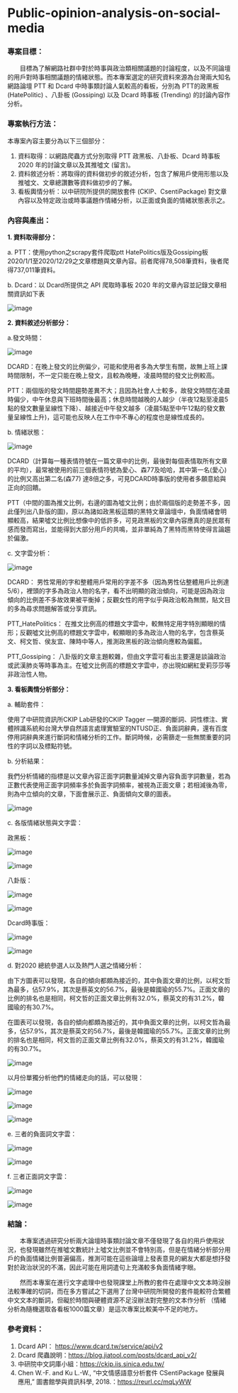 # Public-opinion-analysis-on-social-media

### 專案目標：
　　目標為了解網路社群中對於時事與政治類相關議題的討論程度，以及不同論壇的用戶對時事相關議題的情緒狀態。而本專案選定的研究資料來源為台灣兩大知名網路論壇 PTT 和 Dcard 中時事類討論人氣較高的看板，分別為 PTT的政黑板 (HatePolitic) 、八卦板 (Gossiping) 以及 Dcard 時事板 (Trending) 的討論內容作分析。
  
  
### 專案執行方法：
   本專案內容主要分為以下三個部分：
   1. 資料取得：以網路爬蟲方式分別取得 PTT 政黑板、八卦板、Dcard 時事板 2020 年的討論文章以及其推噓文 (留言)。
   2. 資料敘述分析：將取得的資料做初步的敘述分析，包含了解用戶使用形態以及推噓文、文章總讚數等資料做初步的了解。
   3. 看板輿情分析：以中研院所提供的開放套件 (CKIP、CsentiPackage) 對文章內容以及特定政治或時事議題作情緒分析，以正面或負面的情緒狀態表示之。
   
### 內容與產出：
   **1. 資料取得部分：**
   
   a. PTT：使用python之scrapy套件爬取ptt HatePolitics版及Gossiping板2020/1/1至2020/12/29之文章標題與文章內容。前者爬得78,508筆資料，後者爬得737,011筆資料。
      
   b. Dcard：以 Dcard所提供之 API 爬取時事板 2020 年的文章內容並記錄文章相關資訊如下表
   
   ![image](https://user-images.githubusercontent.com/51256347/123589770-47c97100-d81c-11eb-92f8-a4afc15f6fcf.png)
   
   **2. 資料敘述分析部分：**
   
   a.發文時間：
   
   ![image](https://user-images.githubusercontent.com/51256347/123589851-6fb8d480-d81c-11eb-8cdb-add0b29781ad.png)
   
   DCARD：在晚上發文的比例偏少，可能和使用者多為大學生有關，故無上班上課時間限制，不一定只能在晚上發文，且較為晚睡，凌晨時間的發文比例較高。
   
   PTT：兩個版的發文時間趨勢差異不大；且因為社會人士較多，故發文時間在凌晨時偏少，中午休息與下班時間後最高；休息時間越晚的人越少（半夜12點至凌晨5點的發文數量呈線性下降）、越接近中午發文越多（凌晨5點至中午12點的發文數量呈線性上升)，這可能也反映人在工作中不專心的程度也是線性成長的。
   
   b. 情緒狀態：
   
   ![image](https://user-images.githubusercontent.com/51256347/123589952-95de7480-d81c-11eb-982e-1496f90edb0c.png)
   
   DCARD（計算每一種表情符號在一篇文章中的比例，最後對每個表情取所有文章的平均），最常被使用的前三個表情符號為愛心、森77及哈哈，其中第一名(愛心)的比例又高出第二名(森77) 達8倍之多，可見DCARD時事版的使用者多願意給與正向的回饋。
   
   PTT（中間的圖為推文比例，右邊的圖為噓文比例；由於兩個版的走勢差不多，因此僅列出八卦版的圖)，原以為諸如政黑板這類的黑特文章論壇中，負面情緒會明顯較高，結果噓文比例比想像中的低許多，可見政黑板的文章內容應真的是民眾有感而發而寫出，並能得到大部分用戶的共鳴，並非單純為了黑特而黑特使得言論趨於偏激。
   
   c. 文字雲分析：
   
   ![image](https://user-images.githubusercontent.com/51256347/123591271-56b12300-d81e-11eb-9d08-f429ebe9eb1f.png)
   
   DCARD：
    男性常用的字和整體用戶常用的字差不多（因為男性佔整體用戶比例達5/6），裡頭的字多為政治人物的名字，看不出明顯的政治傾向，可能是因為政治傾向的比例差不多故效果被平衡掉；反觀女性的用字似乎與政治較為無關，貼文目的多為尋求問題解答或分享資訊。 
    
   PTT_HatePolitics：
    在推文比例高的標題文字雲中，較無特定用字特別顯眼的情形；反觀噓文比例高的標題文字雲中，較顯眼的多為政治人物的名字，包含蔡英文、柯文哲、侯友宜、陳時中等人，推測政黑板的政治傾向應較為偏藍。
    
   PTT_Gossiping：
    八卦版的文章主題較雜，但由文字雲可看出主要還是談論政治或武漢肺炎等時事為主。在噓文比例高的標題文字雲中，亦出現如網紅愛莉莎莎等非政治性人物。


  **3. 看板輿情分析部分：**
  
   a. 輔助套件：
   
   使用了中研院資訊所CKIP Lab研發的CKIP Tagger —開源的斷詞、詞性標注、實體辨識系統和台灣大學自然語言處理實驗室的NTUSD正、負面詞辭典，還有百度停用詞辭典來進行斷詞和情緒分析的工作。斷詞時候，必需篩走一些無關重要的詞性的字詞以及標點符號。
   
   b. 分析結果：
   
   我們分析情緒的指標是以文章內容正面字詞數量減掉文章內容負面字詞數量，若為正數代表使用正面字詞頻率多於負面字詞頻率，被視為正面文章；若相減後為零，則為中立傾向的文章，下面會展示正、負面傾向文章的圖表。
   
   ![image](https://user-images.githubusercontent.com/51256347/123592476-d55a9000-d81f-11eb-8f57-f548ccc9fa99.png)

  c. 各版情緒狀態與文字雲：
  
  政黑板：
  
  ![image](https://user-images.githubusercontent.com/51256347/123592584-fc18c680-d81f-11eb-99d0-a568c6c08ca7.png)
  
  ![image](https://user-images.githubusercontent.com/51256347/123592601-02a73e00-d820-11eb-8a5c-24c46efb93d4.png)

  八卦版：
  
  ![image](https://user-images.githubusercontent.com/51256347/123592636-12268700-d820-11eb-8710-dff8e622fe67.png)
  
  ![image](https://user-images.githubusercontent.com/51256347/123592656-18b4fe80-d820-11eb-99e7-5c50339390c8.png)
  
  Dcard時事版：
  
  ![image](https://user-images.githubusercontent.com/51256347/123592715-2e2a2880-d820-11eb-968f-84227dca7430.png)
  
  ![image](https://user-images.githubusercontent.com/51256347/123592736-35513680-d820-11eb-941b-f429371fee53.png)
  
  d. 對2020 總統參選人以及熱門人選之情緒分析：
  
  由下方圖表可以發現，各自的傾向都頗為接近的，其中負面文章的比例，以柯文哲為最多，佔57.9%，其次是蔡英文的56.7%，最後是韓國瑜的55.7%。正面文章的比例的排名也是相同，柯文哲的正面文章比例有32.0%，蔡英文的有31.2%，韓國瑜的有30.7%。
  
在圖表可以發現，各自的傾向都頗為接近的，其中負面文章的比例，以柯文哲為最多，佔57.9%，其次是蔡英文的56.7%，最後是韓國瑜的55.7%。正面文章的比例的排名也是相同，柯文哲的正面文章比例有32.0%，蔡英文的有31.2%，韓國瑜的有30.7%。

![image](https://user-images.githubusercontent.com/51256347/123592836-57e34f80-d820-11eb-949b-2fcd48142cfb.png)

以月份單獨分析他們的情緒走向的話，可以發現：

![image](https://user-images.githubusercontent.com/51256347/123592875-692c5c00-d820-11eb-90a6-07a9146f9a6e.png)

![image](https://user-images.githubusercontent.com/51256347/123592883-6cbfe300-d820-11eb-9b55-23913123c488.png)

![image](https://user-images.githubusercontent.com/51256347/123592909-75b0b480-d820-11eb-8e2c-a79a54e588d2.png)


  e. 三者的負面詞文字雲：
  
  ![image](https://user-images.githubusercontent.com/51256347/123592969-895c1b00-d820-11eb-9dcc-122e2540d0af.png)
  
  ![image](https://user-images.githubusercontent.com/51256347/123593007-924cec80-d820-11eb-8f56-61dbee5d3ff9.png)
  
  f. 三者正面詞文字雲：
  
  ![image](https://user-images.githubusercontent.com/51256347/123593048-a1339f00-d820-11eb-897b-ff70e3234c9f.png)
  
  ![image](https://user-images.githubusercontent.com/51256347/123593059-a55fbc80-d820-11eb-9857-3853a92448b3.png)
  
  
### 結論：
  
　　本專案透過研究分析兩大論壇時事類討論文章不僅發現了各自的用戶使用狀況，也發現雖然在推噓文數統計上噓文比例並不會特別高，但是在情緒分析部分用戶的負面情緒比例普遍偏高，推測可能在這些論壇上發表意見的網友大都是想抒發對於政治狀況的不滿，因此可能在用詞遣句上充滿較多負面情緒字眼。
  
　　然而本專案在進行文字處理中也發現課堂上所教的套件在處理中文文本時沒辦法較準確的切詞，而在多方嘗試之下選用了台灣中研院所開發的套件能較符合繁體中文文本的斷詞，但礙於時間與硬體資源不足沒辦法對完整的文本作分析 （情緒分析為隨機選取各看板1000篇文章）是這次專案比較美中不足的地方。


### 參考資料：

1.	Dcard API：
https://www.dcard.tw/service/api/v2
2.	Dcard 爬蟲說明：https://blog.jiatool.com/posts/dcard_api_v2/
3.	中研院中文詞庫小組：https://ckip.iis.sinica.edu.tw/
4.	Chen W.-F. and Ku L.-W., “中文情感語意分析套件 CSentiPackage 發展與應用,” 圖書館學與資訊科學, 2018.：https://reurl.cc/mqLyWW





  

















